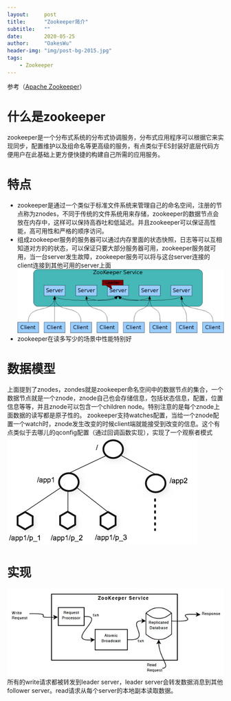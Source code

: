 ```yaml
---
layout:     post
title:      "Zookeeper简介"
subtitle:   ""
date:       2020-05-25
author:     "OakesWu"
header-img: "img/post-bg-2015.jpg"
tags:
    - Zookeeper
---
```


参考（[Apache Zookeeper](https://zookeeper.apache.org/doc/current/zookeeperOver.html)）

# 什么是zookeeper
zookeeper是一个分布式系统的分布式协调服务，分布式应用程序可以根据它来实现同步，配置维护以及组命名等更高级的服务，有点类似于ES封装好底层代码方便用户在此基础上更方便快捷的构建自己所需的应用服务。

# 特点
- zookeeper是通过一个类似于标准文件系统来管理自己的命名空间，注册的节点称为znodes，不同于传统的文件系统用来存储，zookeeper的数据节点会放在内存中，这样可以保持高吞吐和低延迟。并且zookeeper可以保证高性能，高可用性和严格的顺序访问。
- 组成zookeeper服务的服务器可以通过内存里面的状态快照，日志等可以互相知道对方的的状态，可以保证只要大部分服务器可用，zookeeper服务就可用，当一台server发生故障，zookeeper服务可以将与这台server连接的client连接到其他可用的server上面
![](/img/doc/zookeeper/zookeeper1one.png)
- zookeeper在读多写少的场景中性能特别好

# 数据模型
上面提到了znodes，zondes就是zookeeper命名空间中的数据节点的集合，一个数据节点就是一个znode，znode自己也会存储信息，包括状态信息，配置，位置信息等等，并且znode可以包含一个children node。特别注意的是每个znode上面数据的读写都是原子性的。
zookeeper支持watches配置，当给一个znode配置一个watch时，znode发生改变的时候client端就能接受到改变的信息。这个有点类似于去哪儿的qconfig配置（通过回调函数实现），实现了一个观察者模式
![](/img/doc/zookeeper/zookeeper1two.png)

# 实现
![](/img/doc/zookeeper/zookeeper1three.png)
所有的write请求都被转发到leader server，leader server会转发数据消息到其他follower server。read请求从每个server的本地副本读取数据。
